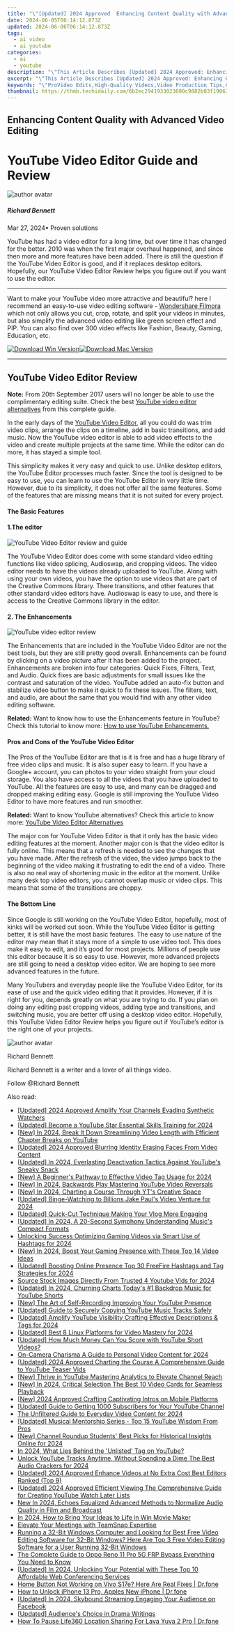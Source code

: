 ```yaml
---
title: "\"[Updated] 2024 Approved  Enhancing Content Quality with Advanced Video Editing\""
date: 2024-06-05T06:14:12.873Z
updated: 2024-06-06T06:14:12.873Z
tags:
  - ai video
  - ai youtube
categories:
  - ai
  - youtube
description: "\"This Article Describes [Updated] 2024 Approved: Enhancing Content Quality with Advanced Video Editing\""
excerpt: "\"This Article Describes [Updated] 2024 Approved: Enhancing Content Quality with Advanced Video Editing\""
keywords: "\"ProVideo Edits,High-Quality Videos,Video Production Tips,Content Engagement,Editing for Impact,Professional Editing Tools,Audiovisual Quality Boost\""
thumbnail: https://thmb.techidaily.com/6b2ec2941933023600c9882b03f190635c85fa9ba36f059f6adc757c4d4da9ce.jpg
---
```


## Enhancing Content Quality with Advanced Video Editing

# YouTube Video Editor Guide and Review

![author avatar](https://images.wondershare.com/filmora/article-images/richard-bennett.jpg)

##### Richard Bennett

 Mar 27, 2024• Proven solutions

YouTube has had a video editor for a long time, but over time it has changed for the better. 2010 was when the first major overhaul happened, and since then more and more features have been added. There is still the question if the YouTube Video Editor is good, and if it replaces desktop editors. Hopefully, our YouTube Video Editor Review helps you figure out if you want to use the editor.

---

Want to make your YouTube video more attractive and beautiful? here I recommend an easy-to-use video editing software - [Wondershare Filmora](https://tools.techidaily.com/wondershare/filmora/download/) which not only allows you cut, crop, rotate, and split your videos in minutes, but also simplify the advanced video editing like green screen effect and PIP. You can also find over 300 video effects like Fashion, Beauty, Gaming, Education, etc.

[![Download Win Version](https://images.wondershare.com/filmora/guide/download-btn-win.jpg)](https://tools.techidaily.com/wondershare/filmora/download/)[![Download Mac Version](https://images.wondershare.com/filmora/guide/download-btn-mac.jpg)](https://tools.techidaily.com/wondershare/filmora/download/)

---

## YouTube Video Editor Review

**Note:** From 20th September 2017 users will no longer be able to use the complimentary editing suite. Check the best [YouTube video editor alternatives](https://tools.techidaily.com/wondershare/filmora/download/) from this complete guide.

In the early days of the [YouTube Video Editor](https://www.youtube.com/editor), all you could do was trim video clips, arrange the clips on a timeline, add in basic transitions, and add music. Now the YouTube video editor is able to add video effects to the video and create multiple projects at the same time. While the editor can do more, it has stayed a simple tool.

This simplicity makes it very easy and quick to use. Unlike desktop editors, the YouTube Editor processes much faster. Since the tool is designed to be easy to use, you can learn to use the YouTube Editor in very little time. However, due to its simplicity, it does not offer all the same features. Some of the features that are missing means that it is not suited for every project.

#### **The Basic Features**

#### 1.The editor

![YouTube Video Editor review and guide](https://images.wondershare.com/filmora/article-images/add-music-to-youtube-video-6.jpg)

The YouTube Video Editor does come with some standard video editing functions like video splicing, Audioswap, and cropping videos. The video editor needs to have the videos already uploaded to YouTube. Along with using your own videos, you have the option to use videos that are part of the Creative Commons library. There transitions, and other features that other standard video editors have. Audioswap is easy to use, and there is access to the Creative Commons library in the editor.

#### 2. The Enhancements

![YouTube video editor review](https://images.wondershare.com/filmora/article-images/quick-fix.jpg)

The Enhancements that are included in the YouTube Video Editor are not the best tools, but they are still pretty good overall. Enhancements can be found by clicking on a video picture after it has been added to the project. Enhancements are broken into four categories: Quick Fixes, Filters, Text, and Audio. Quick fixes are basic adjustments for small issues like the contrast and saturation of the video. YouTube added an auto-fix button and stabilize video button to make it quick to fix these issues. The filters, text, and audio, are about the same that you would find with any other video editing software.

**Related:** Want to know how to use the Enhancements feature in YouTube? Check this tutorial to know more: [How to use YouTube Enhancements.](https://tools.techidaily.com/wondershare/filmora/download/)

#### **Pros and Cons of the YouTube Video Editor**

The Pros of the YouTube Editor are that is it is free and has a huge library of free video clips and music. It is also super easy to learn. If you have a Google+ account, you can photos to your video straight from your cloud storage. You also have access to all the videos that you have uploaded to YouTube. All the features are easy to use, and many can be dragged and dropped making editing easy. Google is still improving the YouTube Video Editor to have more features and run smoother.

**Related:** Want to know YouTube alternatives? Check this article to know more: [YouTube Video Editor Alternatives](https://tools.techidaily.com/wondershare/filmora/download/)

The major con for YouTube Video Editor is that it only has the basic video editing features at the moment. Another major con is that the video editor is fully online. This means that a refresh is needed to see the changes that you have made. After the refresh of the video, the video jumps back to the beginning of the video making it frustrating to edit the end of a video. There is also no real way of shortening music in the editor at the moment. Unlike many desk top video editors, you cannot overlap music or video clips. This means that some of the transitions are choppy.

#### **The Bottom Line**

Since Google is still working on the YouTube Video Editor, hopefully, most of kinks will be worked out soon. While the YouTube Video Editor is getting better, it is still have the most basic features. The easy to use nature of the editor may mean that it stays more of a simple to use video tool. This does make it easy to edit, and it’s good for most projects. Millions of people use this editor because it is so easy to use. However, more advanced projects are still going to need a desktop video editor. We are hoping to see more advanced features in the future.

Many YouTubers and everyday people like the YouTube Video Editor, for its ease of use and the quick video editing that it provides. However, if it is right for you, depends greatly on what you are trying to do. If you plan on doing any editing past cropping videos, adding type and transitions, and switching music, you are better off using a desktop video editor. Hopefully, this YouTube Video Editor Review helps you figure out if YouTube’s editor is the right one of your projects.

![author avatar](https://images.wondershare.com/filmora/article-images/richard-bennett.jpg)

Richard Bennett

Richard Bennett is a writer and a lover of all things video.

Follow @Richard Bennett

<span class="atpl-alsoreadstyle">Also read:</span>
<div><ul>
<li><a href="https://facebook-record-videos.techidaily.com/updated-2024-approved-amplify-your-channels-evading-synthetic-watchers/"><u>[Updated] 2024 Approved  Amplify Your Channels  Evading Synthetic Watchers</u></a></li>
<li><a href="https://facebook-record-videos.techidaily.com/updated-become-a-youtube-star-essential-skills-training-for-2024/"><u>[Updated] Become a YouTube Star  Essential Skills Training for 2024</u></a></li>
<li><a href="https://facebook-record-videos.techidaily.com/new-in-2024-break-it-down-streamlining-video-length-with-efficient-chapter-breaks-on-youtube/"><u>[New] In 2024, Break It Down  Streamlining Video Length with Efficient Chapter Breaks on YouTube</u></a></li>
<li><a href="https://facebook-record-videos.techidaily.com/updated-2024-approved-blurring-identity-erasing-faces-from-video-content/"><u>[Updated] 2024 Approved  Blurring Identity  Erasing Faces From Video Content</u></a></li>
<li><a href="https://facebook-record-videos.techidaily.com/updated-in-2024-everlasting-deactivation-tactics-against-youtubes-sneaky-snack/"><u>[Updated] In 2024, Everlasting Deactivation Tactics Against YouTube's Sneaky Snack</u></a></li>
<li><a href="https://facebook-record-videos.techidaily.com/new-a-beginners-pathway-to-effective-video-tag-usage-for-2024/"><u>[New] A Beginner's Pathway to Effective Video Tag Usage for 2024</u></a></li>
<li><a href="https://facebook-record-videos.techidaily.com/new-in-2024-backwards-play-mastering-youtube-video-reversals/"><u>[New] In 2024, Backwards Play  Mastering YouTube Video Reversals</u></a></li>
<li><a href="https://facebook-record-videos.techidaily.com/new-in-2024-charting-a-course-through-yts-creative-space/"><u>[New] In 2024, Charting a Course Through YT's Creative Space</u></a></li>
<li><a href="https://facebook-record-videos.techidaily.com/updated-binge-watching-to-billions-jake-pauls-video-venture-for-2024/"><u>[Updated] Binge-Watching to Billions  Jake Paul's Video Venture for 2024</u></a></li>
<li><a href="https://facebook-record-videos.techidaily.com/updated-quick-cut-technique-making-your-vlog-more-engaging/"><u>[Updated] Quick-Cut Technique  Making Your Vlog More Engaging</u></a></li>
<li><a href="https://facebook-record-videos.techidaily.com/updated-in-2024-a-20-second-symphony-understanding-musics-compact-formats/"><u>[Updated] In 2024, A 20-Second Symphony  Understanding Music's Compact Formats</u></a></li>
<li><a href="https://facebook-record-videos.techidaily.com/unlocking-success-optimizing-gaming-videos-via-smart-use-of-hashtags-for-2024/"><u>Unlocking Success  Optimizing Gaming Videos via Smart Use of Hashtags for 2024</u></a></li>
<li><a href="https://facebook-record-videos.techidaily.com/new-in-2024-boost-your-gaming-presence-with-these-top-14-video-ideas/"><u>[New] In 2024, Boost Your Gaming Presence with These Top 14 Video Ideas</u></a></li>
<li><a href="https://facebook-record-videos.techidaily.com/updated-boosting-online-presence-top-30-freefire-hashtags-and-tag-strategies-for-2024/"><u>[Updated] Boosting Online Presence  Top 30 FreeFire Hashtags and Tag Strategies for 2024</u></a></li>
<li><a href="https://facebook-record-videos.techidaily.com/source-stock-images-directly-from-trusted-4-youtube-vids-for-2024/"><u>Source Stock Images Directly From Trusted 4 Youtube Vids for 2024</u></a></li>
<li><a href="https://facebook-record-videos.techidaily.com/updated-in-2024-churning-charts-todays-1-backdrop-music-for-youtube-shorts/"><u>[Updated] In 2024, Churning Charts  Today's #1 Backdrop Music for YouTube Shorts</u></a></li>
<li><a href="https://facebook-record-videos.techidaily.com/new-the-art-of-self-recording-improving-your-youtube-presence/"><u>[New] The Art of Self-Recording  Improving Your YouTube Presence</u></a></li>
<li><a href="https://facebook-record-videos.techidaily.com/updated-guide-to-securely-copying-youtube-music-tracks-safely/"><u>[Updated] Guide to Securely Copying YouTube Music Tracks Safely</u></a></li>
<li><a href="https://facebook-record-videos.techidaily.com/updated-amplify-youtube-visibility-crafting-effective-descriptions-and-tags-for-2024/"><u>[Updated] Amplify YouTube Visibility  Crafting Effective Descriptions & Tags for 2024</u></a></li>
<li><a href="https://facebook-record-videos.techidaily.com/updated-best-8-linux-platforms-for-video-mastery-for-2024/"><u>[Updated] Best 8 Linux Platforms for Video Mastery for 2024</u></a></li>
<li><a href="https://facebook-record-videos.techidaily.com/updated-how-much-money-can-you-score-with-youtube-short-videos/"><u>[Updated] How Much Money Can You Score with YouTube Short Videos?</u></a></li>
<li><a href="https://facebook-record-videos.techidaily.com/on-camera-charisma-a-guide-to-personal-video-content-for-2024/"><u>On-Camera Charisma  A Guide to Personal Video Content for 2024</u></a></li>
<li><a href="https://facebook-record-videos.techidaily.com/updated-2024-approved-charting-the-course-a-comprehensive-guide-to-youtube-teaser-vids/"><u>[Updated] 2024 Approved  Charting the Course  A Comprehensive Guide to YouTube Teaser Vids</u></a></li>
<li><a href="https://facebook-record-videos.techidaily.com/new-thrive-in-youtube-mastering-analytics-to-elevate-channel-reach/"><u>[New] Thrive in YouTube  Mastering Analytics to Elevate Channel Reach</u></a></li>
<li><a href="https://facebook-record-videos.techidaily.com/new-in-2024-critical-selection-the-best-10-video-cards-for-seamless-playback/"><u>[New] In 2024, Critical Selection  The Best 10 Video Cards for Seamless Playback</u></a></li>
<li><a href="https://facebook-record-videos.techidaily.com/new-2024-approved-crafting-captivating-intros-on-mobile-platforms/"><u>[New] 2024 Approved  Crafting Captivating Intros on Mobile Platforms</u></a></li>
<li><a href="https://facebook-record-videos.techidaily.com/updated-guide-to-getting-1000-subscribers-for-your-youtube-channel/"><u>[Updated] Guide to Getting 1000 Subscribers for Your YouTube Channel</u></a></li>
<li><a href="https://facebook-record-videos.techidaily.com/the-unfiltered-guide-to-everyday-video-content-for-2024/"><u>The Unfiltered Guide to Everyday Video Content for 2024</u></a></li>
<li><a href="https://facebook-record-videos.techidaily.com/updated-musical-mentorship-series-top-15-youtube-wisdom-from-pros/"><u>[Updated] Musical Mentorship Series - Top 15 YouTube Wisdom From Pros</u></a></li>
<li><a href="https://facebook-record-videos.techidaily.com/new-channel-roundup-students-best-picks-for-historical-insights-online-for-2024/"><u>[New] Channel Roundup  Students' Best Picks for Historical Insights Online for 2024</u></a></li>
<li><a href="https://facebook-record-videos.techidaily.com/in-2024-what-lies-behind-the-unlisted-tag-on-youtube/"><u>In 2024, What Lies Behind the 'Unlisted' Tag on YouTube?</u></a></li>
<li><a href="https://facebook-record-videos.techidaily.com/unlock-youtube-tracks-anytime-without-spending-a-dime-the-best-audio-crackers-for-2024/"><u>Unlock YouTube Tracks Anytime, Without Spending a Dime  The Best Audio Crackers for 2024</u></a></li>
<li><a href="https://facebook-record-videos.techidaily.com/updated-2024-approved-enhance-videos-at-no-extra-cost-best-editors-ranked-top-9/"><u>[Updated] 2024 Approved  Enhance Videos at No Extra Cost  Best Editors Ranked (Top 9)</u></a></li>
<li><a href="https://facebook-record-videos.techidaily.com/updated-2024-approved-efficient-viewing-the-comprehensive-guide-for-creating-youtube-watch-later-lists/"><u>[Updated] 2024 Approved  Efficient Viewing  The Comprehensive Guide for Creating YouTube Watch Later Lists</u></a></li>
<li><a href="https://voice-adjusting.techidaily.com/new-in-2024-echoes-equalized-advanced-methods-to-normalize-audio-quality-in-film-and-broadcast/"><u>New In 2024, Echoes Equalized Advanced Methods to Normalize Audio Quality in Film and Broadcast</u></a></li>
<li><a href="https://some-techniques.techidaily.com/in-2024-how-to-bring-your-ideas-to-life-in-win-movie-maker/"><u>In 2024, How to Bring Your Ideas to Life in Win Movie Maker</u></a></li>
<li><a href="https://tiktok-video-recordings.techidaily.com/elevate-your-meetings-with-teamsnap-expertise/"><u>Elevate Your Meetings with TeamSnap Expertise</u></a></li>
<li><a href="https://ai-driven-video-production.techidaily.com/running-a-32-bit-windows-computer-and-looking-for-best-free-video-editing-software-for-32-bit-windows-here-are-top-3-free-video-editing-software-for-a-user-/"><u>Running a 32-Bit Windows Computer and Looking for Best Free Video Editing Software for 32-Bit Windows? Here Are Top 3 Free Video Editing Software for a User Running 32-Bit Windows</u></a></li>
<li><a href="https://android-frp.techidaily.com/the-complete-guide-to-oppo-reno-11-pro-5g-frp-bypass-everything-you-need-to-know-by-drfone-android/"><u>The Complete Guide to Oppo Reno 11 Pro 5G FRP Bypass Everything You Need to Know</u></a></li>
<li><a href="https://screen-video-capture.techidaily.com/updated-in-2024-unlocking-your-potential-with-these-top-10-affordable-web-conferencing-services/"><u>[Updated] In 2024, Unlocking Your Potential with These Top 10 Affordable Web Conferencing Services</u></a></li>
<li><a href="https://change-location.techidaily.com/home-button-not-working-on-vivo-s17e-here-are-real-fixes-drfone-by-drfone-fix-android-problems-fix-android-problems/"><u>Home Button Not Working on Vivo S17e? Here Are Real Fixes | Dr.fone</u></a></li>
<li><a href="https://iphone-unlock.techidaily.com/how-to-unlock-iphone-13-pro-apples-new-iphone-drfone-by-drfone-ios/"><u>How to Unlock iPhone 13 Pro, Apples New iPhone | Dr.fone</u></a></li>
<li><a href="https://facebook-video-content.techidaily.com/updated-in-2024-skybound-streaming-engaging-your-audience-on-facebook/"><u>[Updated] In 2024, Skybound Streaming  Engaging Your Audience on Facebook</u></a></li>
<li><a href="https://extra-lessons.techidaily.com/updated-audiences-choice-in-drama-writings/"><u>[Updated] Audience's Choice in Drama Writings</u></a></li>
<li><a href="https://location-social.techidaily.com/how-to-pause-life360-location-sharing-for-lava-yuva-2-pro-drfone-by-drfone-virtual-android/"><u>How To Pause Life360 Location Sharing For Lava Yuva 2 Pro | Dr.fone</u></a></li>
</ul></div>

<ins class="adsbygoogle"
      style="display:block"
      data-ad-client="ca-pub-7571918770474297"
      data-ad-slot="8358498916"
      data-ad-format="auto"
      data-full-width-responsive="true"></ins>